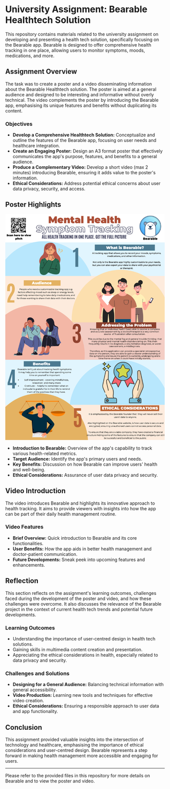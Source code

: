 # University Assignment: Bearable Healthtech Solution

This repository contains materials related to the university assignment on developing and presenting a health tech solution, specifically focusing on the Bearable app. Bearable is designed to offer comprehensive health tracking in one place, allowing users to monitor symptoms, moods, medications, and more.

## Assignment Overview

The task was to create a poster and a video disseminating information about the Bearable Healthtech solution. The poster is aimed at a general audience and designed to be interesting and informative without overly technical. The video complements the poster by introducing the Bearable app, emphasising its unique features and benefits without duplicating its content.

### Objectives

- **Develop a Comprehensive Healthtech Solution:** Conceptualize and outline the features of the Bearable app, focusing on user needs and healthcare integration.
- **Create an Engaging Poster:** Design an A3 format poster that effectively communicates the app's purpose, features, and benefits to a general audience.
- **Produce a Complementary Video:** Develop a short video (max 2 minutes) introducing Bearable, ensuring it adds value to the poster's information.
- **Ethical Considerations:** Address potential ethical concerns about user data privacy, security, and access.

## Poster Highlights

![Bearable Poster](https://github.com/MatthewPaver/MatthewPaver/blob/main/University%20of%20Liverpool/Year%201/Designing%20Systems%20for%20the%20Digital%20Society%20107/Bearable%20Healthtech.png)


- **Introduction to Bearable:** Overview of the app's capability to track various health-related metrics.
- **Target Audience:** Identify the app's primary users and needs.
- **Key Benefits:** Discussion on how Bearable can improve users' health and well-being.
- **Ethical Considerations:** Assurance of user data privacy and security.

## Video Introduction

The video introduces Bearable and highlights its innovative approach to health tracking. It aims to provide viewers with insights into how the app can be part of their daily health management routine.

### Video Features

- **Brief Overview:** Quick introduction to Bearable and its core functionalities.
- **User Benefits:** How the app aids in better health management and doctor-patient communication.
- **Future Developments:** Sneak peek into upcoming features and enhancements.

## Reflection

This section reflects on the assignment's learning outcomes, challenges faced during the development of the poster and video, and how these challenges were overcome. It also discusses the relevance of the Bearable project in the context of current health tech trends and potential future developments.

### Learning Outcomes

- Understanding the importance of user-centred design in health tech solutions.
- Gaining skills in multimedia content creation and presentation.
- Appreciating the ethical considerations in health, especially related to data privacy and security.

### Challenges and Solutions

- **Designing for a General Audience:** Balancing technical information with general accessibility.
- **Video Production:** Learning new tools and techniques for effective video creation.
- **Ethical Considerations:** Ensuring a responsible approach to user data and app functionality.

## Conclusion

This assignment provided valuable insights into the intersection of technology and healthcare, emphasising the importance of ethical considerations and user-centred design. Bearable represents a step forward in making health management more accessible and engaging for users.

---

Please refer to the provided files in this repository for more details on Bearable and to view the poster and video.
